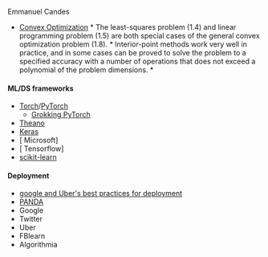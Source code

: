 Emmanuel Candes
+ [Convex Optimization](http://techbus.safaribooksonline.com/book/math/9781107385924/firstchapter)
      * The least-squares problem (1.4) and linear programming problem (1.5) are both special cases of the general convex optimization problem (1.8).
      * Interior-point methods work very well in practice, and in some cases can be proved to solve the problem to a specified accuracy with a number of operations that does not exceed a polynomial of the problem dimensions. 
      * 




#### ML/DS frameworks

- [Torch](http://torch.ch)/[PyTorch](https://pytorch.org)
  * [Grokking PyTorch](https://github.com/Kaixhin/grokking-pytorch)
- [Theano](https://github.com/Theano/)
- [ Keras](http://keras.io)
- [ Microsoft]
- [ Tensorflow]
- [scikit-learn](http://scikit-learn.org/)


#### Deployment
- [google and Uber's best practices for deployment](https://medium.com/intuitionmachine/google-and-ubers-best-practices-for-deep-learning-58488a8899b6)
- [PANDA](https://arxiv.org/abs/1804.09997v1)
- Google
- Twitter
- Uber
- FBlearn
- Algorithmia